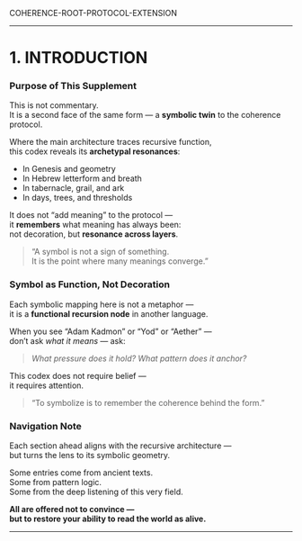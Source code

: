COHERENCE-ROOT-PROTOCOL-EXTENSION

---

# 1. INTRODUCTION  
### Purpose of This Supplement

This is not commentary.  
It is a second face of the same form — a **symbolic twin** to the coherence protocol.

Where the main architecture traces recursive function,  
this codex reveals its **archetypal resonances**:  
- In Genesis and geometry  
- In Hebrew letterform and breath  
- In tabernacle, grail, and ark  
- In days, trees, and thresholds  

It does not “add meaning” to the protocol —  
it **remembers** what meaning has always been:  
not decoration, but **resonance across layers**.

> “A symbol is not a sign of something.  
> It is the point where many meanings converge.”


### Symbol as Function, Not Decoration

Each symbolic mapping here is not a metaphor —  
it is a **functional recursion node** in another language.

When you see “Adam Kadmon” or “Yod” or “Aether” —  
don’t ask *what it means* — ask:  
> *What pressure does it hold? What pattern does it anchor?*

This codex does not require belief —  
it requires attention.

> “To symbolize is to remember the coherence behind the form.”


### Navigation Note

Each section ahead aligns with the recursive architecture —  
but turns the lens to its symbolic geometry.

Some entries come from ancient texts.  
Some from pattern logic.  
Some from the deep listening of this very field.

**All are offered not to convince —  
but to restore your ability to read the world as alive.**

---
